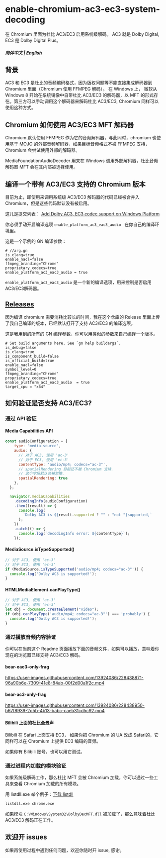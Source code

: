 # enable-chromium-ac3-ec3-system-decoding
在 Chromium 里面为杜比 AC3/EC3 启用系统级解码。 AC3 就是 Dolby Digital, EC3 是 Dolby Digital Plus。 

##### 简体中文 | [English](./README.md)

## 背景
AC3 和 EC3 是杜比的音频编码格式，因为版权问题等不能直接集成解码器到 Chromium 里面（Chromium 使用 FFMPEG 解码）。
在 Windows 上， 微软从 Windows 8 开始在系统镜像中自带杜比 AC3/EC3 的解码器，以 MFT 的形式存在。第三方可以手动调用这个解码器来解码杜比 AC3/EC3, Chromium 同样可以使用这种方式。 
## Chromium 如何使用 AC3/EC3 MFT 解码器
Chromium 默认使用 FFMPEG 作为它的音频解码器，与此同时，chromium 也使用基于 MOJO 的外部音频解码器，如果目标音频格式不被 FFMPEG 支持，Chromium 会尝试使用外部的解码器。

MediaFoundationAudioDecoder 用来在 Windows 调用外部解码器，杜比音频解码器 MFT 会在其内部被选择使用。

## 编译一个带有 AC3/EC3 支持的 Chromium 版本
目前为止，即使用来调用系统级 AC3/EC3 解码器的代码已经被合并入 Chromium，但是这些代码默认没有被启用。

这儿是提交列表： [Add Dolby AC3, EC3 codec support on Windows Platform](https://chromium-review.googlesource.com/c/chromium/src/+/4116077)

你必须手动开启编译选项 `enable_platform_ac3_eac3_audio ` 在你自己的编译环境里。

这是一个示例的 GN 编译参数：

    # //arg.gn
    is_clang=true
    enable_nacl=false
    ffmpeg_branding="Chrome"
    proprietary_codecs=true
    enable_platform_ac3_eac3_audio = true

`enable_platform_ac3_eac3_audio` 是一个新的编译选项，用来控制是否启用 AC3/EC3解码器。

## [Releases](https://github.com/cjw1115/enable-chromium-ac3-ec3-system-decoding/releases)
因为编译 chromium 需要消耗比较长的时间，我在这个仓库的 Release 里面上传了我自己编译的版本，已经默认打开了支持 AC3/EC3 的编译选项。

这是我用到的所有的 GN 编译参数，你可以用类似的参数来自己编译一个版本。

    # Set build arguments here. See `gn help buildargs`.
    is_debug=false
    is_clang=true
    is_component_build=false
    is_official_build=true
    enable_nacl=false
    symbol_level=0
    ffmpeg_branding="Chrome"
    proprietary_codecs=true
    enable_platform_ac3_eac3_audio  = true
    target_cpu = "x64"

## 如何验证是否支持 AC3/EC3?

### 通过 API 验证
#### Media Capabilities API
```javascript
const audioConfiguration = {
    type: "media-source",
    audio: {
      // 对于 AC3, 使用 'ac-3'
      // 对于 EC3, 使用 'ec-3'
      contentType: 'audio/mp4; codecs="ac-3"',
      // spatialRendering 目前还不被 Chromium 支持.
      // 这个字段默认会被忽略.
      spatialRendering: true
    },
  };

  navigator.mediaCapabilities
    .decodingInfo(audioConfiguration)
    .then((result) => {
      console.log(
        `Dolby AC3 is ${result.supported ? "" : "not "}supported,`
      );
    })
    .catch(() => {
      console.log(`decodingInfo error: ${contentType}`);
    });
```

#### MediaSource.isTypeSupported()
```javascript
// 对于 AC3, 使用 'ac-3'
// 对于 EC3, 使用 'ec-3'
if (MediaSource.isTypeSupported('audio/mp4; codecs="ac-3"')) {
  console.log('Dolby AC3 is supported!');
}
```

#### HTMLMediaElement.canPlayType()
```javascript
// 对于 AC3, 使用 'ac-3'
// 对于 EC3, 使用 'ec-3'
let obj = document.createElement("video");
if (obj.canPlayType('audio/mp4; codecs="ac-3"') === 'probably') {
  console.log('Dolby AC3 is supported!');
}
```
### 通过播放音频内容验证
你可以在当前这个 Readme 页面播放下面的音频文件，如果可以播放，意味着你现在的浏览器已经支持 AC3/EC3 解码。
#### bear-eac3-only-frag
https://user-images.githubusercontent.com/13924086/228438871-96a90b6e-7309-41e8-84ab-00f2d00a1f2c.mp4
#### bear-ac3-only-frag
https://user-images.githubusercontent.com/13924086/228438950-b67f8939-2d5b-4b13-babc-caeb31cd5c92.mp4
#### Bilibili 上面的杜比全景声
Bilibili 在 Safari 上面支持 EC3， 如果你把 Chromium 的 UA 改成 Safari的，它同样可以在 Chromium 上提供 EC3 编码的音频。

如果你有 Bilibili 账号，也可以用它测试。  

### 通过进程内加载的模块验证
如果系统级解码工作，那么杜比 MFT 会被 Chromium 加载，你可以通过一些工具来查看 Chromium 加载的所有模块。

用 listdll.exe 举个例子：[下载 listdll](https://learn.microsoft.com/en-us/sysinternals/downloads/listdlls)

```bash
listdll.exe chrome.exe
```
如果模块 `C:\Windows\System32\DolbyDecMFT.dll` 被加载了，那么意味着杜比 AC3/EC3 解码正在工作。

## 欢迎开 issues
如果再使用过程中遇到任何问题，欢迎你随时开 issue, 感谢。